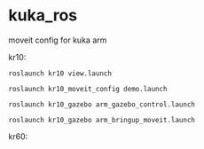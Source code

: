 # kuka_ros
moveit config for kuka arm

kr10:

`roslaunch kr10 view.launch`

`roslaunch kr10_moveit_config demo.launch`

`roslaunch kr10_gazebo arm_gazebo_control.launch`

`roslaunch kr10_gazebo arm_bringup_moveit.launch`


kr60:
